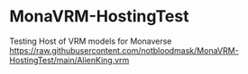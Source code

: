 # MonaVRM-HostingTest
Testing Host of VRM models for Monaverse
https://raw.githubusercontent.com/notbloodmask/MonaVRM-HostingTest/main/AlienKing.vrm
